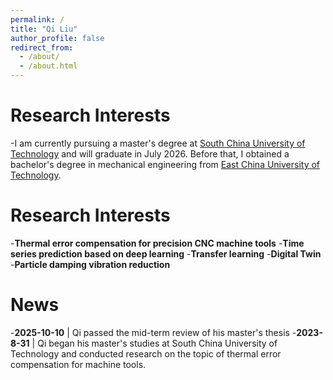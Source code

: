 ```yaml
---
permalink: /
title: "Qi Liu"
author_profile: false
redirect_from: 
  - /about/
  - /about.html
---
```

Research Interests
======
-I am currently pursuing a master's degree at [South China University of Technology](https://www.scut.edu.cn/) and will graduate in July 2026. Before that, I obtained a bachelor's degree in mechanical engineering from [East China University of Technology](https://www.ecust.edu.cn/).

Research Interests
======
-**Thermal error compensation for precision CNC machine tools**
-**Time series prediction based on deep learning**
-**Transfer learning**
-**Digital Twin**
-**Particle damping vibration reduction**

News
======
-**2025-10-10** |  Qi passed the mid-term review of his master's thesis
-**2023-8-31**  |  Qi began his master's studies at South China University of Technology and conducted research on the topic of thermal error compensation for machine tools.

